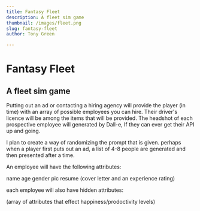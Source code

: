 ```yaml
---
title: Fantasy Fleet
description: A fleet sim game 
thumbnail: /images/fleet.png
slug: fantasy-fleet
author: Tony Green

---
```


# Fantasy Fleet

## A fleet sim game  

Putting out an ad or contacting a hiring agency will provide the player (in time)
with an array of possible employees you can hire. Their driver's licence will
be among the items that will be provided. The headshot of each prospective employee will
generated by Dall-e, If they can ever get their API up and going.    


I plan to create a way of randomizing 
the prompt that is given. perhaps when a player first puts out an ad, a list of 4-8 people 
are generated and then presented after a time.


An employee will have the following attributes:

name
age
gender
pic
resume (cover letter and an experience rating)

each employee will also have hidden attributes:

(array of attributes that effect happiness/prodoctivity levels)